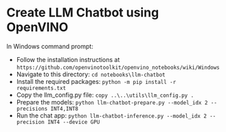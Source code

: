 # Create LLM Chatbot using OpenVINO
In Windows command prompt:
- Follow the installation instructions at `https://github.com/openvinotoolkit/openvino_notebooks/wiki/Windows`
- Navigate to this directory: `cd notebooks\llm-chatbot`
- Install the required packages: `python -m pip install -r requirements.txt`
- Copy the llm_config.py file: `copy ..\..\utils\llm_config.py .`
- Prepare the models: `python llm-chatbot-prepare.py --model_idx 2 --precisions INT4,INT8`
- Run the chat app: `python llm-chatbot-inference.py --model_idx 2 --precision INT4 --device GPU`